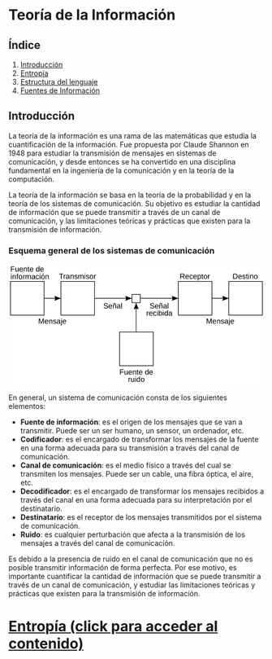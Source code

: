 # Teoría de la Información

## Índice

1. [Introducción](#introducción)
2. [Entropía](./2-entropia/README.md)
3. [Estructura del lenguaje](./3-estructura_lenguaje/README.md)
4. [Fuentes de Información](./4-fuentes_informacion/README.md)

## Introducción

La teoría de la información es una rama de las matemáticas que estudia la cuantificación de la información. Fue propuesta por Claude Shannon en 1948 para estudiar la transmisión de mensajes en sistemas de comunicación, y desde entonces se ha convertido en una disciplina fundamental en la ingeniería de la comunicación y en la teoría de la computación.

La teoría de la información se basa en la teoría de la probabilidad y en la teoría de los sistemas de comunicación. Su objetivo es estudiar la cantidad de información que se puede transmitir a través de un canal de comunicación, y las limitaciones teóricas y prácticas que existen para la transmisión de información.

### Esquema general de los sistemas de comunicación

![shannon_comms](../img/shannon_communication_system.svg)

En general, un sistema de comunicación consta de los siguientes elementos:

- **Fuente de información**: es el origen de los mensajes que se van a transmitir. Puede ser un ser humano, un sensor, un ordenador, etc.
- **Codificador**: es el encargado de transformar los mensajes de la fuente en una forma adecuada para su transmisión a través del canal de comunicación.
- **Canal de comunicación**: es el medio físico a través del cual se transmiten los mensajes. Puede ser un cable, una fibra óptica, el aire, etc.
- **Decodificador**: es el encargado de transformar los mensajes recibidos a través del canal en una forma adecuada para su interpretación por el destinatario.
- **Destinatario**: es el receptor de los mensajes transmitidos por el sistema de comunicación.
- **Ruido**: es cualquier perturbación que afecta a la transmisión de los mensajes a través del canal de comunicación.

Es debido a la presencia de ruido en el canal de comunicación que no es posible transmitir información de forma perfecta. Por ese motivo, es importante cuantificar la cantidad de información que se puede transmitir a través de un canal de comunicación, y estudiar las limitaciones teóricas y prácticas que existen para la transmisión de información.

# [Entropía (click para acceder al contenido)](./2-entropia/README.md)
